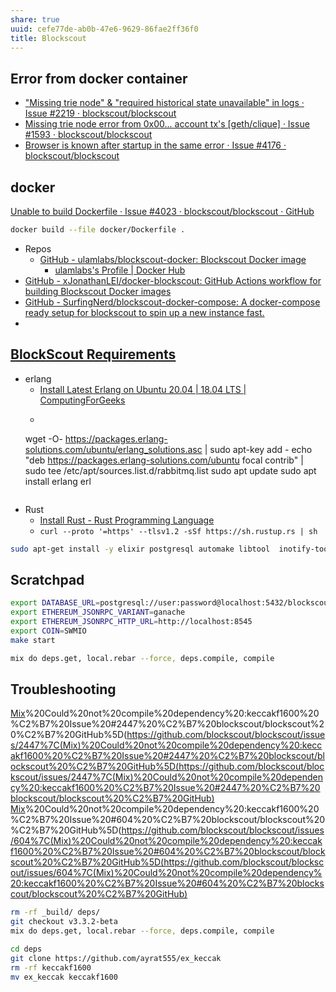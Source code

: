 ```yaml
---
share: true
uuid: cefe77de-ab0b-47e6-9629-86fae2ff36f0
title: Blockscout
---
```

## Error from docker container

* ["Missing trie node" & "required historical state unavailable" in logs · Issue #2219 · blockscout/blockscout](https://github.com/blockscout/blockscout/issues/2219)
* [Missing trie node error from 0x00... account tx's [geth/clique] · Issue #1593 · blockscout/blockscout](https://github.com/blockscout/blockscout/issues/1593)
* [Browser is known after startup in the same error · Issue #4176 · blockscout/blockscout](https://github.com/blockscout/blockscout/issues/4176)

## docker

[Unable to build Dockerfile · Issue #4023 · blockscout/blockscout · GitHub](https://github.com/blockscout/blockscout/issues/4023)

``` bash
docker build --file docker/Dockerfile .
```

* Repos
  * [GitHub - ulamlabs/blockscout-docker: Blockscout Docker image](https://github.com/ulamlabs/blockscout-docker)
    * [ulamlabs's Profile | Docker Hub](https://hub.docker.com/u/ulamlabs)
* [GitHub - xJonathanLEI/docker-blockscout: GitHub Actions workflow for building Blockscout Docker images](https://github.com/xJonathanLEI/docker-blockscout)
* [GitHub - SurfingNerd/blockscout-docker-compose: A docker-compose ready setup for blockscout to spin up a new instance fast.](https://github.com/SurfingNerd/blockscout-docker-compose)
* 
## [BlockScout Requirements](https://docs.blockscout.com/for-developers/information-and-settings/requirements)

* erlang
  * [Install Latest Erlang on Ubuntu 20.04 | 18.04 LTS | ComputingForGeeks](https://computingforgeeks.com/how-to-install-latest-erlang-on-ubuntu-linux/)
  * ```
  wget -O- https://packages.erlang-solutions.com/ubuntu/erlang_solutions.asc | sudo apt-key add -
  echo "deb https://packages.erlang-solutions.com/ubuntu focal contrib" | sudo tee /etc/apt/sources.list.d/rabbitmq.list
  sudo apt update
  sudo apt install erlang
  erl
  ```
* Rust
  * [Install Rust - Rust Programming Language](https://www.rust-lang.org/tools/install)
  * `curl --proto '=https' --tlsv1.2 -sSf https://sh.rustup.rs | sh`

``` bash
sudo apt-get install -y elixir postgresql automake libtool  inotify-tools make g++ cargo libgmp3-dev
```

## Scratchpad

``` bash
export DATABASE_URL=postgresql://user:password@localhost:5432/blockscout
export ETHEREUM_JSONRPC_VARIANT=ganache
export ETHEREUM_JSONRPC_HTTP_URL=http://localhost:8545
export COIN=SWMIO
make start

mix do deps.get, local.rebar --force, deps.compile, compile
```


## Troubleshooting

[Mix](/Mix)%20Could%20not%20compile%20dependency%20:keccakf1600%20%C2%B7%20Issue%20#2447%20%C2%B7%20blockscout/blockscout%20%C2%B7%20GitHub%5D(https://github.com/blockscout/blockscout/issues/2447%7C(Mix)%20Could%20not%20compile%20dependency%20:keccakf1600%20%C2%B7%20Issue%20#2447%20%C2%B7%20blockscout/blockscout%20%C2%B7%20GitHub%5D(https://github.com/blockscout/blockscout/issues/2447%7C(Mix)%20Could%20not%20compile%20dependency%20:keccakf1600%20%C2%B7%20Issue%20#2447%20%C2%B7%20blockscout/blockscout%20%C2%B7%20GitHub)
[Mix](/Mix)%20Could%20not%20compile%20dependency%20:keccakf1600%20%C2%B7%20Issue%20#604%20%C2%B7%20blockscout/blockscout%20%C2%B7%20GitHub%5D(https://github.com/blockscout/blockscout/issues/604%7C(Mix)%20Could%20not%20compile%20dependency%20:keccakf1600%20%C2%B7%20Issue%20#604%20%C2%B7%20blockscout/blockscout%20%C2%B7%20GitHub%5D(https://github.com/blockscout/blockscout/issues/604%7C(Mix)%20Could%20not%20compile%20dependency%20:keccakf1600%20%C2%B7%20Issue%20#604%20%C2%B7%20blockscout/blockscout%20%C2%B7%20GitHub)

``` bash
rm -rf _build/ deps/
git checkout v3.3.2-beta
mix do deps.get, local.rebar --force, deps.compile, compile
```

``` bash
cd deps
git clone https://github.com/ayrat555/ex_keccak
rm -rf keccakf1600
mv ex_keccak keccakf1600
```